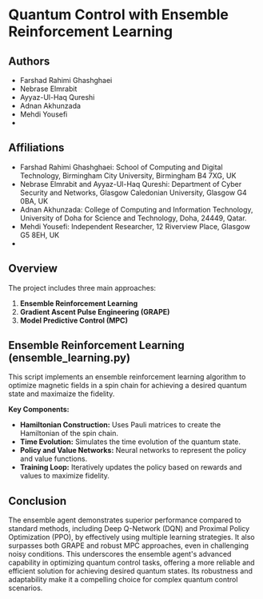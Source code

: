 # Quantum Control with Ensemble Reinforcement Learning

## Authors

- Farshad Rahimi Ghashghaei
- Nebrase Elmrabit
- Ayyaz-Ul-Haq Qureshi
- Adnan Akhunzada
- Mehdi Yousefi
- 
## Affiliations

- Farshad Rahimi Ghashghaei:  School of Computing and Digital Technology, Birmingham City University, Birmingham B4 7XG, UK
- Nebrase Elmrabit and Ayyaz-Ul-Haq Qureshi:  Department of Cyber Security and Networks, Glasgow Caledonian University, Glasgow G4 0BA, UK
- Adnan Akhunzada: College of Computing and Information Technology, University of Doha for Science and Technology, Doha,
 24449, Qatar.
- Mehdi Yousefi:  Independent Researcher, 12 Riverview Place, Glasgow G5 8EH, UK
- 
## Overview

The project includes three main approaches:

1. **Ensemble Reinforcement Learning**
2. **Gradient Ascent Pulse Engineering (GRAPE)**
3. **Model Predictive Control (MPC)**

## Ensemble Reinforcement Learning (ensemble_learning.py)

This script implements an ensemble reinforcement learning algorithm to optimize magnetic fields in a spin chain for achieving a desired quantum state and maximaize the fidelity.

**Key Components:**

- **Hamiltonian Construction:** Uses Pauli matrices to create the Hamiltonian of the spin chain.
- **Time Evolution:** Simulates the time evolution of the quantum state.
- **Policy and Value Networks:** Neural networks to represent the policy and value functions.
- **Training Loop:** Iteratively updates the policy based on rewards and values to maximize fidelity.

## Conclusion

The ensemble agent demonstrates superior performance compared to standard methods, including Deep Q-Network (DQN) and Proximal Policy Optimization (PPO), by effectively using multiple learning strategies. It also surpasses both GRAPE and robust MPC approaches, even in challenging noisy conditions. This underscores the ensemble agent's advanced capability in optimizing quantum control tasks, offering a more reliable and efficient solution for achieving desired quantum states. Its robustness and adaptability make it a compelling choice for complex quantum control scenarios.
